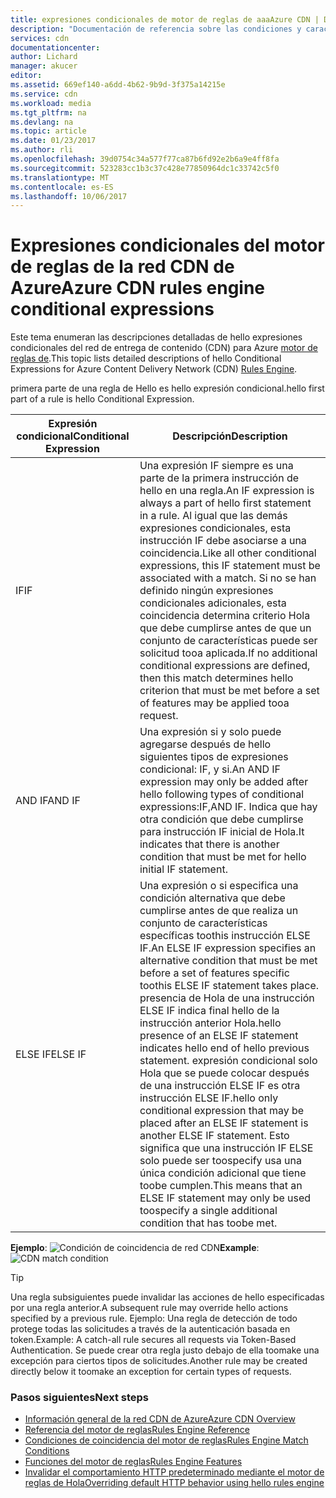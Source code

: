 ```yaml
---
title: expresiones condicionales de motor de reglas de aaaAzure CDN | Documentos de Microsoft
description: "Documentación de referencia sobre las condiciones y características de coincidencia del motor de reglas de la red CDN de Azure."
services: cdn
documentationcenter: 
author: Lichard
manager: akucer
editor: 
ms.assetid: 669ef140-a6dd-4b62-9b9d-3f375a14215e
ms.service: cdn
ms.workload: media
ms.tgt_pltfrm: na
ms.devlang: na
ms.topic: article
ms.date: 01/23/2017
ms.author: rli
ms.openlocfilehash: 39d0754c34a577f77ca87b6fd92e2b6a9e4ff8fa
ms.sourcegitcommit: 523283cc1b3c37c428e77850964dc1c33742c5f0
ms.translationtype: MT
ms.contentlocale: es-ES
ms.lasthandoff: 10/06/2017
---
```

# <a name="azure-cdn-rules-engine-conditional-expressions"></a><span data-ttu-id="f10bc-103">Expresiones condicionales del motor de reglas de la red CDN de Azure</span><span class="sxs-lookup"><span data-stu-id="f10bc-103">Azure CDN rules engine conditional expressions</span></span>
<span data-ttu-id="f10bc-104">Este tema enumeran las descripciones detalladas de hello expresiones condicionales del red de entrega de contenido (CDN) para Azure [motor de reglas de](cdn-rules-engine.md).</span><span class="sxs-lookup"><span data-stu-id="f10bc-104">This topic lists detailed descriptions of hello Conditional Expressions for Azure Content Delivery Network (CDN) [Rules Engine](cdn-rules-engine.md).</span></span>

<span data-ttu-id="f10bc-105">primera parte de una regla de Hello es hello expresión condicional.</span><span class="sxs-lookup"><span data-stu-id="f10bc-105">hello first part of a rule is hello Conditional Expression.</span></span>

<span data-ttu-id="f10bc-106">Expresión condicional</span><span class="sxs-lookup"><span data-stu-id="f10bc-106">Conditional Expression</span></span> | <span data-ttu-id="f10bc-107">Descripción</span><span class="sxs-lookup"><span data-stu-id="f10bc-107">Description</span></span>
-----------------------|-------------
<span data-ttu-id="f10bc-108">IF</span><span class="sxs-lookup"><span data-stu-id="f10bc-108">IF</span></span> | <span data-ttu-id="f10bc-109">Una expresión IF siempre es una parte de la primera instrucción de hello en una regla.</span><span class="sxs-lookup"><span data-stu-id="f10bc-109">An IF expression is always a part of hello first statement in a rule.</span></span> <span data-ttu-id="f10bc-110">Al igual que las demás expresiones condicionales, esta instrucción IF debe asociarse a una coincidencia.</span><span class="sxs-lookup"><span data-stu-id="f10bc-110">Like all other conditional expressions, this IF statement must be associated with a match.</span></span> <span data-ttu-id="f10bc-111">Si no se han definido ningún expresiones condicionales adicionales, esta coincidencia determina criterio Hola que debe cumplirse antes de que un conjunto de características puede ser solicitud tooa aplicada.</span><span class="sxs-lookup"><span data-stu-id="f10bc-111">If no additional conditional expressions are defined, then this match determines hello criterion that must be met before a set of features may be applied tooa request.</span></span>
<span data-ttu-id="f10bc-112">AND IF</span><span class="sxs-lookup"><span data-stu-id="f10bc-112">AND IF</span></span> | <span data-ttu-id="f10bc-113">Una expresión si y solo puede agregarse después de hello siguientes tipos de expresiones condicional: IF, y si.</span><span class="sxs-lookup"><span data-stu-id="f10bc-113">An AND IF expression may only be added after hello following types of conditional expressions:IF,AND IF.</span></span> <span data-ttu-id="f10bc-114">Indica que hay otra condición que debe cumplirse para instrucción IF inicial de Hola.</span><span class="sxs-lookup"><span data-stu-id="f10bc-114">It indicates that there is another condition that must be met for hello initial IF statement.</span></span>
<span data-ttu-id="f10bc-115">ELSE IF</span><span class="sxs-lookup"><span data-stu-id="f10bc-115">ELSE IF</span></span>| <span data-ttu-id="f10bc-116">Una expresión o si especifica una condición alternativa que debe cumplirse antes de que realiza un conjunto de características específicas toothis instrucción ELSE IF.</span><span class="sxs-lookup"><span data-stu-id="f10bc-116">An ELSE IF expression specifies an alternative condition that must be met before a set of features specific toothis ELSE IF statement takes place.</span></span> <span data-ttu-id="f10bc-117">presencia de Hola de una instrucción ELSE IF indica final hello de la instrucción anterior Hola.</span><span class="sxs-lookup"><span data-stu-id="f10bc-117">hello presence of an ELSE IF statement indicates hello end of hello previous statement.</span></span> <span data-ttu-id="f10bc-118">expresión condicional solo Hola que se puede colocar después de una instrucción ELSE IF es otra instrucción ELSE IF.</span><span class="sxs-lookup"><span data-stu-id="f10bc-118">hello only conditional expression that may be placed after an ELSE IF statement is another ELSE IF statement.</span></span> <span data-ttu-id="f10bc-119">Esto significa que una instrucción IF ELSE solo puede ser toospecify usa una única condición adicional que tiene toobe cumplen.</span><span class="sxs-lookup"><span data-stu-id="f10bc-119">This means that an ELSE IF statement may only be used toospecify a single additional condition that has toobe met.</span></span>

<span data-ttu-id="f10bc-120">**Ejemplo**: ![Condición de coincidencia de red CDN](./media/cdn-rules-engine-reference/cdn-rules-engine-conditional-expression.png)</span><span class="sxs-lookup"><span data-stu-id="f10bc-120">**Example**: ![CDN match condition](./media/cdn-rules-engine-reference/cdn-rules-engine-conditional-expression.png)</span></span>

 > [!TIP]
   > <span data-ttu-id="f10bc-121">Una regla subsiguientes puede invalidar las acciones de hello especificadas por una regla anterior.</span><span class="sxs-lookup"><span data-stu-id="f10bc-121">A subsequent rule may override hello actions specified by a previous rule.</span></span> <span data-ttu-id="f10bc-122">Ejemplo: Una regla de detección de todo protege todas las solicitudes a través de la autenticación basada en token.</span><span class="sxs-lookup"><span data-stu-id="f10bc-122">Example: A catch-all rule secures all requests via Token-Based Authentication.</span></span> <span data-ttu-id="f10bc-123">Se puede crear otra regla justo debajo de ella toomake una excepción para ciertos tipos de solicitudes.</span><span class="sxs-lookup"><span data-stu-id="f10bc-123">Another rule may be created directly below it toomake an exception for certain types of requests.</span></span>

### <a name="next-steps"></a><span data-ttu-id="f10bc-124">Pasos siguientes</span><span class="sxs-lookup"><span data-stu-id="f10bc-124">Next steps</span></span>
* [<span data-ttu-id="f10bc-125">Información general de la red CDN de Azure</span><span class="sxs-lookup"><span data-stu-id="f10bc-125">Azure CDN Overview</span></span>](cdn-overview.md)
* [<span data-ttu-id="f10bc-126">Referencia del motor de reglas</span><span class="sxs-lookup"><span data-stu-id="f10bc-126">Rules Engine Reference</span></span>](cdn-rules-engine-reference.md)
* [<span data-ttu-id="f10bc-127">Condiciones de coincidencia del motor de reglas</span><span class="sxs-lookup"><span data-stu-id="f10bc-127">Rules Engine Match Conditions</span></span>](cdn-rules-engine-reference-match-conditions.md)
* [<span data-ttu-id="f10bc-128">Funciones del motor de reglas</span><span class="sxs-lookup"><span data-stu-id="f10bc-128">Rules Engine Features</span></span>](cdn-rules-engine-reference-features.md)
* [<span data-ttu-id="f10bc-129">Invalidar el comportamiento HTTP predeterminado mediante el motor de reglas de Hola</span><span class="sxs-lookup"><span data-stu-id="f10bc-129">Overriding default HTTP behavior using hello rules engine</span></span>](cdn-rules-engine.md)
